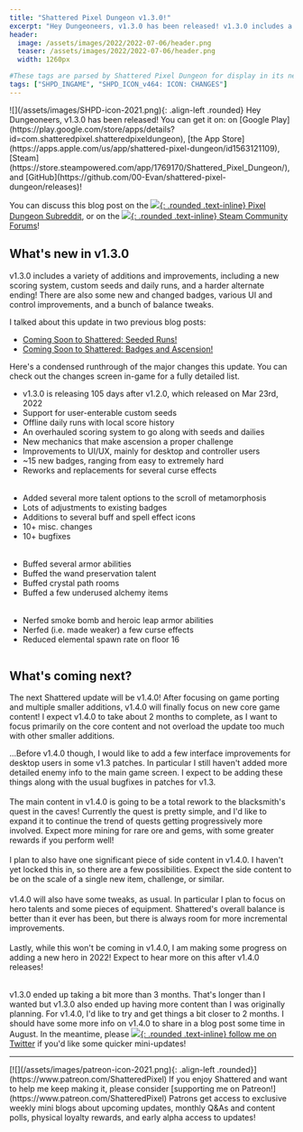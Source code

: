 ```yaml
---
title: "Shattered Pixel Dungeon v1.3.0!"
excerpt: "Hey Dungeoneers, v1.3.0 has been released! v1.3.0 includes a variety of additions and improvements, including a new scoring system, custom seeds and daily runs, and a harder alternate ending! There are also some new and changed badges, various UI and control improvements, and a bunch of balance tweaks."
header:
  image: /assets/images/2022/2022-07-06/header.png
  teaser: /assets/images/2022/2022-07-06/header.png
  width: 1260px

#These tags are parsed by Shattered Pixel Dungeon for display in its news feed
tags: ["SHPD_INGAME", "SHPD_ICON_v464: ICON: CHANGES"]
---
```


<div markdown="1" style="display: inline-block;">
![](/assets/images/SHPD-icon-2021.png){: .align-left .rounded} Hey Dungeoneers, v1.3.0 has been released! You can get it on: on [Google Play](https://play.google.com/store/apps/details?id=com.shatteredpixel.shatteredpixeldungeon), [the App Store](https://apps.apple.com/us/app/shattered-pixel-dungeon/id1563121109), [Steam](https://store.steampowered.com/app/1769170/Shattered_Pixel_Dungeon/), and [GitHub](https://github.com/00-Evan/shattered-pixel-dungeon/releases)!
</div>

You can discuss this blog post on the [![](/assets/images/reddit-icon.png){: .rounded .text-inline} Pixel Dungeon Subreddit](https://www.reddit.com/r/PixelDungeon/comments/vsv72w/shattered_pixel_dungeon_v130/), or on the [![](/assets/images/steam-icon.png){: .rounded .text-inline} Steam Community Forums](https://steamcommunity.com/app/1769170/eventcomments/3415433633272623975)!

## What's new in v1.3.0

v1.3.0 includes a variety of additions and improvements, including a new scoring system, custom seeds and daily runs, and a harder alternate ending! There are also some new and changed badges, various UI and control improvements, and a bunch of balance tweaks.

I talked about this update in two previous blog posts:<br>
- [Coming Soon to Shattered: Seeded Runs!](/blog/coming-soon-to-shattered-seeded-runs.html)
- [Coming Soon to Shattered: Badges and Ascension!](/blog/coming-soon-to-shattered-badges-and-ascension.html)

Here's a condensed runthrough of the major changes this update. You can check out the changes screen in-game for a fully detailed list.

<div style="display: inline-block; margin-bottom: 1.3em; width: 100%">
<p style="margin: 0px"><img src="/assets/images/2022/2022-07-06/new.png" alt="" class="align-left"></p>
<ul style="margin-top: 0px">
  <li>v1.3.0 is releasing 105 days after v1.2.0, which released on Mar 23rd, 2022</li>
  <li>Support for user-enterable custom seeds</li>
  <li>Offline daily runs with local score history</li>
  <li>An overhauled scoring system to go along with seeds and dailies</li>
  <li>New mechanics that make ascension a proper challenge</li>
  <li>Improvements to UI/UX, mainly for desktop and controller users</li>
  <li>~15 new badges, ranging from easy to extremely hard</li>
  <li>Reworks and replacements for several curse effects</li>
</ul>
</div>

<div style="display: inline-block; margin-bottom: 1.3em; width: 100%">
<p style="margin: 0px"><img src="/assets/images/2022/2022-07-06/changes.png" alt="" class="align-left"></p>
<ul style="margin-top: 0px">
  <li>Added several more talent options to the scroll of metamorphosis</li>
  <li>Lots of adjustments to existing badges</li>
  <li>Additions to several buff and spell effect icons</li>
  <li>10+ misc. changes</li>
  <li>10+ bugfixes</li>
</ul>
</div>

<div style="display: inline-block; margin-bottom: 1.3em; width: 100%">
<p style="margin: 0px"><img src="/assets/images/2022/2022-07-06/buffs.png" alt="" class="align-left"></p>
<ul style="margin-top: 0px">
  <li>Buffed several armor abilities</li>
  <li>Buffed the wand preservation talent</li>
  <li>Buffed crystal path rooms</li>
  <li>Buffed a few underused alchemy items</li>
</ul>
</div>

<div style="display: inline-block; width: 100%">
<p style="margin: 0px"><img src="/assets/images/2022/2022-07-06/nerfs.png" alt="" class="align-left"></p>
<ul style="margin-top: 0px">
  <li>Nerfed smoke bomb and heroic leap armor abilities</li>
  <li>Nerfed (i.e. made weaker) a few curse effects</li>
  <li>Reduced elemental spawn rate on floor 16</li>
</ul>
</div>

## What's coming next?

The next Shattered update will be v1.4.0! After focusing on game porting and multiple smaller additions, v1.4.0 will finally focus on new core game content! I expect v1.4.0 to take about 2 months to complete, as I want to focus primarily on the core content and not overload the update too much with other smaller additions.

<div style="display: inline-block; margin-bottom: 1.3em; width: 100%">
<p style="margin: 0px"><img src="/assets/images/2022/2022-07-06/desktop-ui.png" alt="" class="align-left"></p>
...Before v1.4.0 though, I would like to add a few interface improvements for desktop users in some v1.3 patches. In particular I still haven't added more detailed enemy info to the main game screen. I expect to be adding these things along with the usual bugfixes in patches for v1.3.
</div>

<div style="display: inline-block; margin-bottom: 1.3em; width: 100%">
<p style="margin: 0px"><img src="/assets/images/2022/2022-07-06/pickaxe.png" alt="" class="align-left"></p>
The main content in v1.4.0 is going to be a total rework to the blacksmith's quest in the caves! Currently the quest is pretty simple, and I'd like to expand it to continue the trend of quests getting progressively more involved. Expect more mining for rare ore and gems, with some greater rewards if you perform well!
</div>

<div style="display: inline-block; margin-bottom: 1.3em; width: 100%">
<p style="margin: 0px"><img src="/assets/images/2022/2022-07-06/misc.png" alt="" class="align-left"></p>
I plan to also have one significant piece of side content in v1.4.0. I haven't yet locked this in, so there are a few possibilities. Expect the side content to be on the scale of a single new item, challenge, or similar.
</div>

<div style="display: inline-block; margin-bottom: 1.3em; width: 100%">
<p style="margin: 0px"><img src="/assets/images/2022/2022-07-06/talents.png" alt="" class="align-left"></p>
v1.4.0 will also have some tweaks, as usual. In particular I plan to focus on hero talents and some pieces of equipment. Shattered's overall balance is better than it ever has been, but there is always room for more incremental improvements.
</div>

<div style="display: inline-block; margin-bottom: 1.3em; width: 100%">
<p style="margin: 0px"><img src="/assets/images/2022/2022-07-06/amulet.png" alt="" class="align-left"></p>
Lastly, while this won't be coming in v1.4.0, I am making some progress on adding a new hero in 2022! Expect to hear more on this after v1.4.0 releases!
</div>

v1.3.0 ended up taking a bit more than 3 months. That's longer than I wanted but v1.3.0 also ended up having more content than I was originally planning. For v1.4.0, I'd like to try and get things a bit closer to 2 months. I should have some more info on v1.4.0 to share in a blog post some time in August. In the meantime, please [![](/assets/images/twitter-icon.png){: .rounded .text-inline} follow me on Twitter](https://www.twitter.com/ShatteredPixel) if you'd like some quicker mini-updates!

---

<div markdown="1" style="display: inline-block;">
[![](/assets/images/patreon-icon-2021.png){: .align-left .rounded}](https://www.patreon.com/ShatteredPixel) If you enjoy Shattered and want to help me keep making it, please consider [supporting me on Patreon!](https://www.patreon.com/ShatteredPixel) Patrons get access to exclusive weekly mini blogs about upcoming updates, monthly Q&As and content polls, physical loyalty rewards, and early alpha access to updates!
</div>
